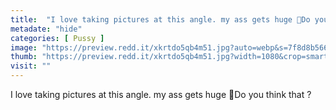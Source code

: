 ```yaml
---
title:  "I love taking pictures at this angle. my ass gets huge 🤤Do you think that ?"
metadate: "hide"
categories: [ Pussy ]
image: "https://preview.redd.it/xkrtdo5qb4m51.jpg?auto=webp&s=7f8d8b56663bd6a21117e5b61c1af810d1e04796"
thumb: "https://preview.redd.it/xkrtdo5qb4m51.jpg?width=1080&crop=smart&auto=webp&s=dced286062f76078f9a63844f4ab9412c6056a7f"
visit: ""
---
```

I love taking pictures at this angle. my ass gets huge 🤤Do you think that ?
